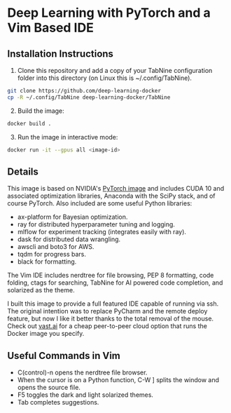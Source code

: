 # Deep Learning with PyTorch and a Vim Based IDE

## Installation Instructions
1.  Clone this repository and add a copy of your TabNine configuration folder into this directory (on Linux this is ~/.config/TabNine).
```bash
git clone https://github.com/deep-learning-docker
cp -R ~/.config/TabNine deep-learning-docker/TabNine
```
2. Build the image:
```bash
docker build .
```
3. Run the image in interactive mode:
```bash
docker run -it --gpus all <image-id>
```

## Details
This image is based on NVIDIA's [PyTorch image](https://ngc.nvidia.com/catalog/containers/nvidia:pytorch) and includes CUDA 10 and associated optimization libraries, Anaconda with the SciPy stack, and of course PyTorch. Also included are some useful Python libraries:
*  ax-platform for Bayesian optimization.
*  ray for distributed hyperparameter tuning and logging.
*  mlflow for experiment tracking (integrates easily with ray).
*  dask for distributed data wrangling.
*  awscli and boto3 for AWS.
*  tqdm for progress bars.
*  black for formatting.

The Vim IDE includes nerdtree for file browsing, PEP 8 formatting, code folding, ctags for searching, TabNine for AI powered code completion, and solarized as the theme.

I built this image to provide a full featured IDE capable of running via ssh. The original intention was to replace PyCharm and the remote deploy feature, but now I like it better thanks to the total removal of the mouse. Check out [vast.ai](vast.ai) for a cheap peer-to-peer cloud option that runs the Docker image you specify.

## Useful Commands in Vim
*  C(control)-n opens the nerdtree file browser.
*  When the cursor is on a Python function, C-W  ] splits the window and opens the source file.
*  F5 toggles the dark and light solarized themes.
*  Tab completes suggestions.
